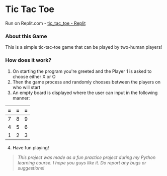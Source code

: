 # Tic Tac Toe

Run on Replit.com - [tic_tac_toe - Replit](https://replit.com/@mightykillrr1/tic-tac-toe#tic-tac-toe.py)

### About this Game
This is a simple tic-tac-toe game that can be played by two-human players!

### How does it work?
1. On starting the program you're greeted and the Player 1 is asked to choose either X or O
2. Then the game process and randomly chooses between the players on who will start
3. An empty board is displayed where the user can input in the following manner:

= | = | =
-|-|-
7 | 8 | 9
4 | 5 | 6
1 | 2 | 3

4. Have fun playing!


> *This project was made as a fun practice project during my Python learning course. I hope you guys like it. Do report any bugs or suggestions!*
